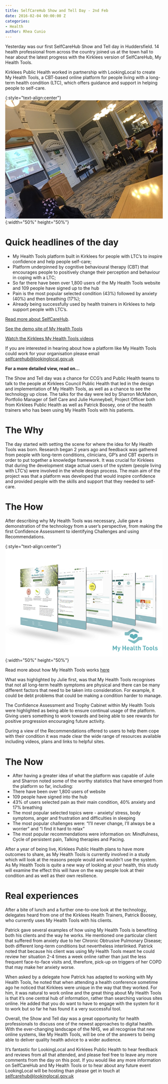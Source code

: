 ```yaml
---
title: SelfCareHub Show and Tell Day - 2nd Feb
date: 2016-02-04 00:00:00 Z
categories:
- Health
author: Rhea Cunio
---
```


Yesterday was our first SelfCareHub Show and Tell day in Huddersfield. 14 health professional from across the country joined us at the town hall to hear about the latest progress with the Kirklees version of SelfCareHub, My Health Tools.

Kirklees Public Health worked in partnership with LookingLocal to create My Health Tools, a CBT-based online platform for people living with a long-term health condition (LTC), which offers guidance and support in helping people to self-care.

{:style="text-align:center"}
![Room setup](/assets/images/2016-02-04-self-care-hub-show-tell/sch-1.jpg){:width="50%" height="50%"}

# Quick headlines of the day
- My Health Tools platform built in Kirklees for people with LTC’s to inspire confidence and help people self-care;
- Platform underpinned by cognitive behavioural therapy (CBT) that encourages people to positively change their perception and behaviour in coping with a LTC;
- So far there have been over 1,800 users of the My Health Tools website and 109 people have signed up to the hub
- Pain is the most popular selected condition (43%) followed by anxiety (40%) and then breathing (17%);
- Already being successfully used by health trainers in Kirklees to help support people with LTC’s.
 
[Read more about SelfCareHub](https://about.lookinglocal.gov.uk/solutions/selfcarehub/).

[See the demo site of My Health Tools](http://demo.myhealthtools.uk)

[Watch the Kirklees My Health Tools videos](https://youtu.be/_WZvx7n5TCk)
 
If you are interested in hearing about how a platform like My Health Tools could work for your organisation please email [selfcarehub@lookinglocal.gov.uk](mailto:selfcarehub@lookinglocal.gov.uk)
 
**For a more detailed view, read on…**
 
The Show and Tell day was a chance for CCG’s and Public Health teams to talk to the people at Kirklees Council Public Health that led in the design and implementation of My Health Tools, as well as a chance to see the technology up close. The talks for the day were led by Sharron McMahon, Portfolio Manager of Self Care and Julie Hunneybell, Project Officer both from Kirklees Public Health as well as Patrick Boosey, one of the health trainers who has been using My Health Tools with his patients.
 
# The Why
The day started with setting the scene for where the idea for My Health Tools was born. Research began 2 years ago and feedback was gathered from people with long-term conditions, clinicians, GP’s and CBT experts in order to put together a knowledge framework. It was crucial for Kirklees that during the development stage actual users of the system (people living with LTC’s) were involved in the whole design process. The main aim of the project was that a platform was developed that would  inspire confidence and provided people with the skills and support that they needed to self-care.
 
# The How
After describing why My Health Tools was necessary, Julie gave a demonstration of the technology from a user’s perspective, from making the first Confidence Assessment to identifying Challenges and using Recommendations.

{:style="text-align:center"}
![Health services](/assets/images/2016-02-04-self-care-hub-show-tell/health_services.png){:width="50%" height="50%"}

Read more about how My Health Tools works [here](https://about.lookinglocal.gov.uk/blog/posts/archive/online-self-care-and-long-term-conditions-how-it-works/)
 
What was highlighted by Julie first, was that My Health Tools recognises that not all long-term health symptoms are physical and there can be many different factors that need to be taken into consideration.  For example, it could be debt problems that could be making a condition harder to manage.
 
The Confidence Assessment and Trophy Cabinet within My Health Tools were highlighted as being able to ensure continual usage of the platform. Giving users something to work towards and being able to see rewards for positive progression encouraging future activity.
 
During a view of the Recommendations offered to users to help them cope with their condition it was made clear the wide range of resources available including videos, plans and links to helpful sites.
 
# The Now
- After having a greater idea of what the platform was capable of Julie and Sharron noted some of the worthy statistics that have emerged from the platform so far, including:
- There have been over 1,800 users of website
- 109 people have signed into the hub
- 43% of users selected pain as their main condition, 40% anxiety and 17% breathing
- The most popular selected topics were - anxiety/ stress, body symptoms, anger and frustration and difficulties in sleeping
- The most popular challenges were: “I’ll never change, I’ll always be a worrier” and “I find it hard to relax”
- The most popular recommendations were information on: Mindfulness, Cycle of persistent pain, Talking therapies and Pacing.
 
After a year of being live, Kirklees Public Health plans to have more outcomes to share, as My Health Tools is currently involved in a study which will look at the reasons people would and wouldn’t use the system. As My Health Tools is quite a new way of looking at your health, this study will examine the effect this will have on the way people look at their condition and as well as their own resilience.
 
# Real experiences
After a bite of lunch and a further one-to-one look at the technology, delegates heard from one of the Kirklees Health Trainers, Patrick Boosey, who currently uses My Health Tools with his clients.
 
Patrick gave several examples of how using My Health Tools is benefiting both his clients and the way he works. He mentioned one particular client that suffered from anxiety due to her Chronic Obtrusive Pulmonary Disease; both different long-term conditions but nevertheless interlinked. Patrick noted that because his client was using My Health Tools meant he could review her situation 2-4 times a week online rather than just the less frequent face-to-face visits and, therefore, pick-up on triggers of her COPD that may make her anxiety worse.
 
When asked by a delegate how Patrick has adapted to working with My Health Tools, he noted that when attending a health conference sometime ago he noticed that Kirklees were unique in the way that they worked. For him, it was natural to work online and the great thing about My Health Tools is that it’s one central hub of information, rather than searching various sites online. He added that you do want to have to engage with the system for it to work but so far he has found it a very successful tool.
 
Overall, the Show and Tell day was a great opportunity for health professionals to discuss one of the newest approaches to digital health. With the ever-changing landscape of the NHS, we all recognise that new online systems, like My Health Tools, will be one of the answers to being able to deliver quality health advice to a wider audience.
 
It’s fantastic for LookingLocal and Kirklees Public Health to hear feedback and reviews from all that attended, and please feel free to leave any more comments from the day on this post. If you would like any more information on SelfCareHub and My Health Tools or to hear about any future event LookingLocal will be hosting than please get in touch at [selfcarehub@lookinglocal.gov.uk](mailto:selfcarehub@lookinglocal.gov.uk)
